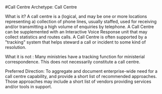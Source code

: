 #Call Centre
Archetype: Call Centre

What is it?  A call centre is a (logical, and may be one or more locations representing a) collection of phone lines, usually staffed, used for receiving and/or transmitting a high volume of enquiries by telephone.   A Call Centre can be supplemented with an Interactive Voice Response unit that may collect statistics and routes calls.  A Call Centre is often supported by a "tracking" system that helps steward a call or incident to some kind of resolution.
 
What it is not : Many ministries have a tracking function for ministerial correspondence. This does not necessarily constitute a call centre. 

Preferred Direction: To aggregate and document enterprise-wide need for a call centre capability, and provide a short list of recommended approaches.  Those approaches may include a short list of vendors providing services and/or tools in support.

